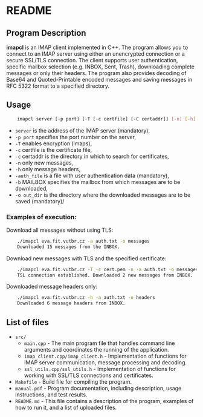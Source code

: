 # README
## Program Description
**imapcl** is an IMAP client implemented in C++. The program allows you to connect to an IMAP server using either an unencrypted connection or a secure SSL/TLS connection. The client supports user authentication, specific mailbox selection 
(e.g. INBOX, Sent, Trash), downloading complete messages or only their headers. The program also provides decoding of Base64 and Quoted-Printable encoded messages and saving messages in RFC 5322 format to a specified directory.
## Usage
```bash
    imapcl server [-p port] [-T [-c certfile] [-C certaddr]] [-n] [-h] -a auth_file [-b MAILBOX] -o out_dir
```
- `server` is the address of the IMAP server (mandatory),
- `-p port` specifies the port number on the server,
- `-T` enables encryption (imaps),
- `-c` certfile is the certificate file,
- `-c` certaddr is the directory in which to search for certificates,
- `-n` only new messages,
- `-h` only message headers,
- `-auth_file` is a file with user authentication data (mandatory),
- `-b` MAILBOX specifies the mailbox from which messages are to be downloaded,
- `-o out_dir` is the directory where the downloaded messages are to be saved (mandatory)/
### Examples of execution:
Download all messages without using TLS:
```bash
    ./imapcl eva.fit.vutbr.cz -a auth.txt -o messages
    Downloaded 15 messages from the INBOX.
```
Download new messages with TLS and the specified certificate:
```bash
    ./imapcl eva.fit.vutbr.cz -T -c cert.pem -n -a auth.txt -o messages
    TSL connection established. Downloaded 2 new messages from INBOX.
```
Downloaded message headers only:
```bash
    ./imapcl eva.fit.vutbr.cz -h -a auth.txt -o headers
    Downloaded 6 message headers from INBOX.
```
## List of files  
- `src/`
    - `main.cpp` - The main program file that handles command line arguments and coordinates the running of the application.
    - `imap_client.cpp/imap_client.h` - Implementation of functions for IMAP server communication, message processing and decoding.
    - `ssl_utils.cpp/ssl_utils.h` - Implementation of functions for working with SSL/TLS connections and certificates.
- `Makefile` - Build file for compiling the program.
- `manual.pdf` - Program documentation, including description, usage instructions, and test results.
- `README.md` - This file contains a description of the program, examples of how to run it, and a list of uploaded files.